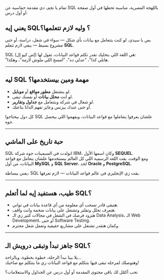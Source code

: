 تمام يا نجم، دي مقدمة حماسية عن SQL باللهجة المصرية، مناسبة تحطها في أول صفحة أو أول درس:

## يعني إيه SQL؟ وليه لازم تتعلمها؟

بص يا سيدي، لو كنت بتتعامل مع بيانات بأي شكل — سواء في شغل، دراسة، أو حتى مشروع بسيط — يبقى لازم تتعلم **SQL**.

SQL (إس كيو إل) هي اللغة اللي بتخليك تقدر تكلم قواعد البيانات، تقول لها:  
"هاتلي كذا"، "عدلي ده"، "امسح اللي ملوش لازمة"، وهكذا.

---

## ليه SQL مهمة ومين بيستخدمها؟

- لو بتشتغل **مطور مواقع** أو **موبايل**.
- لو انت **محلل بيانات** أو نفسك تبقى.
- لو شغال في شركة وبتتعامل مع **جداول وتقارير**.
- أو حتى عندك بيزنس وعايز تفهم الداتا بتاعتك.

كل دول بيحتاجوا SQL علشان يعرفوا يتعاملوا مع قواعد البيانات، ويفهموا اللي بيحصل جوه.

---

## حبة تاريخ على الماشي

SQL اتولدت في السبعينات جوه شركة IBM، وكان اسمها الأول **SEQUEL**.  
ومع الوقت، بقت اللغة الرسمية اللي كل العالم بيستخدمها علشان يتعامل مع قواعد البيانات، من أول **MySQL** و **SQL Server**، لحد **Oracle** و **PostgreSQL**.

يعني ببساطة، SQL بقت زي الإنجليزي في عالم قواعد البيانات — لازم تعرفها.

---

## طيب، هستفيد إيه لما أتعلم SQL؟

- هتبقى قادر تسحب أي معلومة من أي قاعدة بيانات في ثواني.
- هتعرف تحلل وتفلتر وتشتغل على بيانات ضخمة وانت واقف.
- هتزود فرصك في الشغل في مجالات كتير زي الـ Data Analysis، الـ Web Development، أو حتى Software Testing.
- وكمان هتقدر تشتغل على مشاريع حقيقية وتعمل شغل محترم.

---

## جاهز تبدأ وتبقى درويش الـ SQL؟

يلا بينا نبدأ الرحلة، خطوة بخطوة، وبالراحة…  
وهنوصلك لمرحلة تبقى فيها بتتكلم مع قواعد البيانات زي ما بتتكلم مع صاحبك!

تحب أكمّل لك باقي محتوى المقدمة أو أول درس عن الجداول والاستعلامات؟

